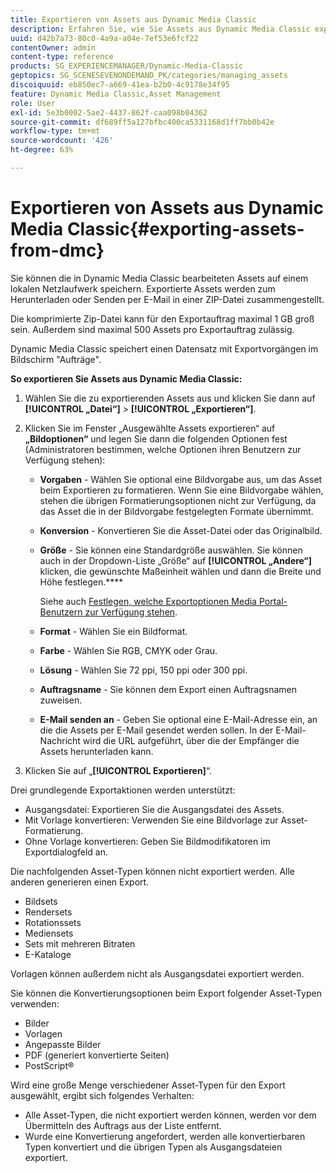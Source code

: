 ```yaml
---
title: Exportieren von Assets aus Dynamic Media Classic
description: Erfahren Sie, wie Sie Assets aus Dynamic Media Classic exportieren.
uuid: d42b7a73-80c0-4a9a-a04e-7ef53e6fcf22
contentOwner: admin
content-type: reference
products: SG_EXPERIENCEMANAGER/Dynamic-Media-Classic
geptopics: SG_SCENESEVENONDEMAND_PK/categories/managing_assets
discoiquuid: eb850ec7-a669-41ea-b2b0-4c9178e34f95
feature: Dynamic Media Classic,Asset Management
role: User
exl-id: 5e3b0002-5ae2-4437-862f-caa098b04362
source-git-commit: df689ff5a127bfbc400ca5331168d1ff7bb0b42e
workflow-type: tm+mt
source-wordcount: '426'
ht-degree: 63%

---
```


# Exportieren von Assets aus Dynamic Media Classic{#exporting-assets-from-dmc}

Sie können die in Dynamic Media Classic bearbeiteten Assets auf einem lokalen Netzlaufwerk speichern. Exportierte Assets werden zum Herunterladen oder Senden per E-Mail in einer ZIP-Datei zusammengestellt.

Die komprimierte Zip-Datei kann für den Exportauftrag maximal 1 GB groß sein. Außerdem sind maximal 500 Assets pro Exportauftrag zulässig.

Dynamic Media Classic speichert einen Datensatz mit Exportvorgängen im Bildschirm &quot;Aufträge&quot;.

**So exportieren Sie Assets aus Dynamic Media Classic:**

1. Wählen Sie die zu exportierenden Assets aus und klicken Sie dann auf **[!UICONTROL „Datei“]** > **[!UICONTROL „Exportieren“]**.
1. Klicken Sie im Fenster „Ausgewählte Assets exportieren“ auf **„Bildoptionen“** und legen Sie dann die folgenden Optionen fest (Administratoren bestimmen, welche Optionen ihren Benutzern zur Verfügung stehen):

   * **Vorgaben**  - Wählen Sie optional eine Bildvorgabe aus, um das Asset beim Exportieren zu formatieren. Wenn Sie eine Bildvorgabe wählen, stehen die übrigen Formatierungsoptionen nicht zur Verfügung, da das Asset die in der Bildvorgabe festgelegten Formate übernimmt.

   * **Konversion**  - Konvertieren Sie die Asset-Datei oder das Originalbild.

   * **Größe**  - Sie können eine Standardgröße auswählen. Sie können auch in der Dropdown-Liste „Größe“ auf **[!UICONTROL „Andere“]** klicken, die gewünschte Maßeinheit wählen und dann die Breite und Höhe festlegen.****

      Siehe auch [Festlegen, welche Exportoptionen Media Portal-Benutzern zur Verfügung stehen](specifying-export-options-available-media.md#specifying_export_options_available_to_media_portal_users).

   * **Format**  - Wählen Sie ein Bildformat.

   * **Farbe**  - Wählen Sie RGB, CMYK oder Grau.

   * **Lösung**  - Wählen Sie 72 ppi, 150 ppi oder 300 ppi.

   * **Auftragsname**  - Sie können dem Export einen Auftragsnamen zuweisen.

   * **E-Mail senden an**  - Geben Sie optional eine E-Mail-Adresse ein, an die die Assets per E-Mail gesendet werden sollen. In der E-Mail-Nachricht wird die URL aufgeführt, über die der Empfänger die Assets herunterladen kann.

1. Klicken Sie auf „**[!UICONTROL Exportieren]**“.

Drei grundlegende Exportaktionen werden unterstützt:

* Ausgangsdatei: Exportieren Sie die Ausgangsdatei des Assets.
* Mit Vorlage konvertieren: Verwenden Sie eine Bildvorlage zur Asset-Formatierung.
* Ohne Vorlage konvertieren: Geben Sie Bildmodifikatoren im Exportdialogfeld an.

Die nachfolgenden Asset-Typen können nicht exportiert werden. Alle anderen generieren einen Export.

* Bildsets
* Rendersets
* Rotationssets
* Mediensets
* Sets mit mehreren Bitraten
* E-Kataloge

Vorlagen können außerdem nicht als Ausgangsdatei exportiert werden.

Sie können die Konvertierungsoptionen beim Export folgender Asset-Typen verwenden:

* Bilder
* Vorlagen
* Angepasste Bilder
* PDF (generiert konvertierte Seiten)
* PostScript®

Wird eine große Menge verschiedener Asset-Typen für den Export ausgewählt, ergibt sich folgendes Verhalten:

* Alle Asset-Typen, die nicht exportiert werden können, werden vor dem Übermitteln des Auftrags aus der Liste entfernt.
* Wurde eine Konvertierung angefordert, werden alle konvertierbaren Typen konvertiert und die übrigen Typen als Ausgangsdateien exportiert.
